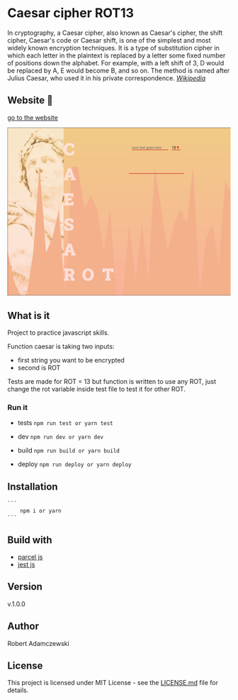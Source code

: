 # Caesar cipher ROT13

In cryptography, a Caesar cipher, also known as Caesar's cipher, the shift cipher, Caesar's code or Caesar shift, is one of the simplest and most widely known encryption techniques. It is a type of substitution cipher in which each letter in the plaintext is replaced by a letter some fixed number of positions down the alphabet. For example, with a left shift of 3, D would be replaced by A, E would become B, and so on. The method is named after Julius Caesar, who used it in his private correspondence.
_[Wikipedia](https://en.wikipedia.org/wiki/Caesar_cipher)_

## Website 🚀

[go to the website](https://rogreyroom.github.io/caesar13/)

![Caesar cipher website screen](src/img/caesar13.png)

## What is it

Project to practice javascript skills.

Function caesar is taking two inputs:

* first string you want to be encrypted
* second is ROT

Tests are made for ROT = 13 but function is written to use any ROT, just change the rot variable inside test file to test it for other ROT.

### Run it

* tests
```npm run test or yarn test```

* dev
```npm run dev or yarn dev```

* build
```npm run build or yarn build```

* deploy
```npm run deploy or yarn deploy```

## Installation

    ```
        npm i or yarn
    ```

## Build with

* [parcel js](https://parceljs.org/)
* [jest js](https://jestjs.io/)

## Version

v.1.0.0

## Author

Robert Adamczewski

## License

This project is licensed under MIT License - see the [LICENSE.md](./LICENSE.md) file for details.
